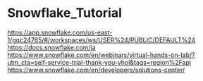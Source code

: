 # Snowflake_Tutorial
https://app.snowflake.com/us-east-1/gqc24765/#/workspaces/ws/USER%24/PUBLIC/DEFAULT%24
https://docs.snowflake.com/ja
https://www.snowflake.com/en/webinars/virtual-hands-on-lab/?utm_cta=self-service-trial-thank-you-vhol&tags=region%2Fapj
https://www.snowflake.com/en/developers/solutions-center/
